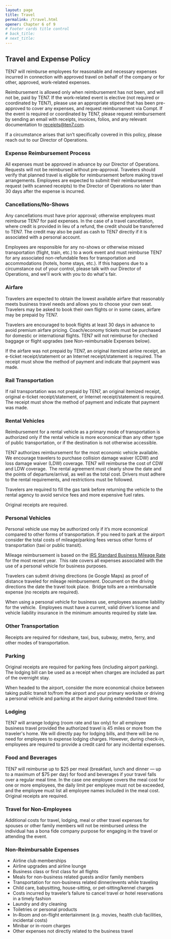 ```yaml
---
layout: page
title: Travel
permalink: /travel.html
opener: Chapter 6 of 9
# Footer cards title control
# back_title:
# next_title: 
---
```


## Travel and Expense Policy

TEN7 will reimburse employees for reasonable and necessary expenses incurred in connection with approved travel on behalf of the company or for other, approved, work-related expenses. 

Reimbursement is allowed only when reimbursement has not been, and will not be, paid by TEN7. If the work-related event is elective (not required or coordinated by TEN7), please use an appropriate stipend that has been pre-approved to cover any expenses, and request reimbursement via Compt. If the event is required or coordinated by TEN7, please request reimbursement by sending an email with receipts, invoices, folios, and any relevant documentation to receipts@ten7.com. 

If a circumstance arises that isn’t specifically covered in this policy, please reach out to our Director of Operations.

### Expense Reimbursement Process

All expenses must be approved in advance by our Director of Operations.  Requests will not be reimbursed without pre-approval. Travelers should verify that planned travel is eligible for reimbursement before making travel arrangements. Employees are expected to submit their reimbursement request (with scanned receipts) to the Director of Operations no later than 30 days after the expense is incurred. 

### Cancellations/No-Shows

Any cancellations must have prior approval; otherwise employees must reimburse TEN7 for paid expenses. In the case of a travel cancellation, where credit is provided in lieu of a refund, the credit should be transferred to TEN7. The credit may also be paid as cash to TEN7 directly if it is associated with a personal account.

Employees are responsible for any no-shows or otherwise missed transportation (flight, train, etc.) to a work event and must reimburse TEN7 for any associated non-refundable fees for transportation and accommodations (hotels, home stays, etc.). If this happens due to a circumstance out of your control, please talk with our Director of Operations, and we'll work with you to do what's fair.

### Airfare

Travelers are expected to obtain the lowest available airfare that reasonably meets business travel needs and allows you to choose your own seat. Travelers may be asked to book their own flights or in some cases, airfare may be prepaid by TEN7.

Travelers are encouraged to book flights at least 30 days in advance to avoid premium airfare pricing. Coach/economy tickets must be purchased for domestic or international flights. TEN7 will not reimburse for checked baggage or flight upgrades (see Non-reimbursable Expenses below).

If the airfare was not prepaid by TEN7, an original itemized airline receipt, an e-ticket receipt/statement or an Internet receipt/statement is required. The receipt must show the method of payment and indicate that payment was made.

### Rail Transportation

If rail transportation was not prepaid by TEN7, an original itemized receipt, original e-ticket receipt/statement, or Internet receipt/statement is required. The receipt must show the method of payment and indicate that payment was made.

### Rental Vehicles

Reimbursement for a rental vehicle as a primary mode of transportation is authorized only if the rental vehicle is more economical than any other type of public transportation, or if the destination is not otherwise accessible.

TEN7 authorizes reimbursement for the most economic vehicle available. We encourage travelers to purchase collision damage waiver (CDW) and loss damage waiver (LDW) coverage. TEN7 will reimburse the cost of CDW and LDW coverage.  The rental agreement must clearly show the date and the points of departure/arrival, as well as the total cost. Drivers must adhere to the rental requirements, and restrictions must be followed.

Travelers are required to fill the gas tank before returning the vehicle to the rental agency to avoid service fees and more expensive fuel rates.

Original receipts are required.

### Personal Vehicles

Personal vehicle use may be authorized only if it’s more economical compared to other forms of transportation. If you need to park at the airport consider the total costs of mileage/parking fees versus other forms of transportation (taxi or public transit).

Mileage reimbursement is based on the [IRS Standard Business Mileage Rate](https://www.irs.gov/tax-professionals/standard-mileage-rates) for the most recent year.  This rate covers all expenses associated with the use of a personal vehicle for business purposes.

Travelers can submit driving directions (ie Google Maps) as proof of distance traveled for mileage reimbursement. Document on the driving directions the date the travel took place.  Bridge tolls are a reimbursable expense (no receipts are required).

When using a personal vehicle for business use, employees assume liability for the vehicle.  Employees must have a current, valid driver’s license and vehicle liability insurance in the minimum amounts required by state law.

### Other Transportation

Receipts are required for rideshare, taxi, bus, subway, metro, ferry, and other modes of transportation.

### Parking

Original receipts are required for parking fees (including airport parking). The lodging bill can be used as a receipt when charges are included as part of the overnight stay.

When headed to the airport, consider the more economical choice between taking public transit to/from the airport and your primary worksite or driving a personal vehicle and parking at the airport during extended travel time.

### Lodging

TEN7 will arrange lodging (room rate and tax only) for all employee business travel provided the authorized travel is 45 miles or more from the traveler's home. We will directly pay for lodging bills, and there will be no need for employees to expense lodging charges. However, during check-in, employees are required to provide a credit card for any incidental expenses.

### Food and Beverages

TEN7 will reimburse up to $25 per meal (breakfast, lunch and dinner — up to a maximum of $75 per day) for food and beverages if your travel falls over a regular meal time. In the case one employee covers the meal cost for one or more employees, the daily limit per employee must not be exceeded, and the employee must list all employee names included in the meal cost. Original receipts are required.

### Travel for Non-Employees

Additional costs for travel, lodging, meal or other travel expenses for spouses or other family members will not be reimbursed unless the individual has a bona fide company purpose for engaging in the travel or attending the event. 

### Non-Reimbursable Expenses

- Airline club memberships
- Airline upgrades and airline lounge
- Business class or first class for all flights
- Meals for non-business related guests and/or family members
- Transportation for non-business related dinner/events while traveling
- Child care, babysitting, house-sitting, or pet-sitting/kennel charges
- Costs incurred by traveler’s failure to cancel travel or hotel reservations in a timely fashion
- Laundry and dry cleaning
- Toiletries or personal products
- In-Room and on-flight entertainment (e.g. movies, health club facilities, incidental costs)
- Minibar or in-room charges
- Other expenses not directly related to the business travel
